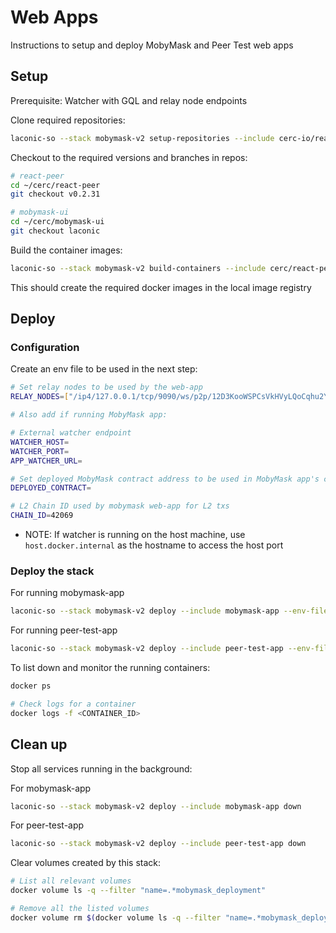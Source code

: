# Web Apps

Instructions to setup and deploy MobyMask and Peer Test web apps

## Setup

Prerequisite: Watcher with GQL and relay node endpoints

Clone required repositories:

```bash
laconic-so --stack mobymask-v2 setup-repositories --include cerc-io/react-peer,cerc-io/mobymask-ui
```

Checkout to the required versions and branches in repos:

```bash
# react-peer
cd ~/cerc/react-peer
git checkout v0.2.31

# mobymask-ui
cd ~/cerc/mobymask-ui
git checkout laconic
```

Build the container images:

```bash
laconic-so --stack mobymask-v2 build-containers --include cerc/react-peer-v2,cerc/mobymask-ui
```

This should create the required docker images in the local image registry

## Deploy

### Configuration

Create an env file to be used in the next step:

  ```bash
  # Set relay nodes to be used by the web-app
  RELAY_NODES=["/ip4/127.0.0.1/tcp/9090/ws/p2p/12D3KooWSPCsVkHVyLQoCqhu2YRPvvM7o6r6NRYyLM5zeA6Uig5t"]

  # Also add if running MobyMask app:

  # External watcher endpoint
  WATCHER_HOST=
  WATCHER_PORT=
  APP_WATCHER_URL=

  # Set deployed MobyMask contract address to be used in MobyMask app's config
  DEPLOYED_CONTRACT=

  # L2 Chain ID used by mobymask web-app for L2 txs
  CHAIN_ID=42069
  ```

* NOTE: If watcher is running on the host machine, use `host.docker.internal` as the hostname to access the host port

### Deploy the stack

For running mobymask-app
```bash
laconic-so --stack mobymask-v2 deploy --include mobymask-app --env-file <PATH_TO_ENV_FILE> up
```

For running peer-test-app
```bash
laconic-so --stack mobymask-v2 deploy --include peer-test-app --env-file <PATH_TO_ENV_FILE> up
```

To list down and monitor the running containers:

```bash
docker ps

# Check logs for a container
docker logs -f <CONTAINER_ID>
```

## Clean up

Stop all services running in the background:

For mobymask-app
```bash
laconic-so --stack mobymask-v2 deploy --include mobymask-app down
```

For peer-test-app
```bash
laconic-so --stack mobymask-v2 deploy --include peer-test-app down
```

Clear volumes created by this stack:

```bash
# List all relevant volumes
docker volume ls -q --filter "name=.*mobymask_deployment"

# Remove all the listed volumes
docker volume rm $(docker volume ls -q --filter "name=.*mobymask_deployment")
```
